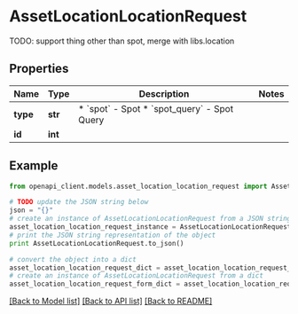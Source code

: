 # AssetLocationLocationRequest

TODO: support thing other than spot, merge with libs.location

## Properties
Name | Type | Description | Notes
------------ | ------------- | ------------- | -------------
**type** | **str** | * &#x60;spot&#x60; - Spot * &#x60;spot_query&#x60; - Spot Query | 
**id** | **int** |  | 

## Example

```python
from openapi_client.models.asset_location_location_request import AssetLocationLocationRequest

# TODO update the JSON string below
json = "{}"
# create an instance of AssetLocationLocationRequest from a JSON string
asset_location_location_request_instance = AssetLocationLocationRequest.from_json(json)
# print the JSON string representation of the object
print AssetLocationLocationRequest.to_json()

# convert the object into a dict
asset_location_location_request_dict = asset_location_location_request_instance.to_dict()
# create an instance of AssetLocationLocationRequest from a dict
asset_location_location_request_form_dict = asset_location_location_request.from_dict(asset_location_location_request_dict)
```
[[Back to Model list]](../README.md#documentation-for-models) [[Back to API list]](../README.md#documentation-for-api-endpoints) [[Back to README]](../README.md)


